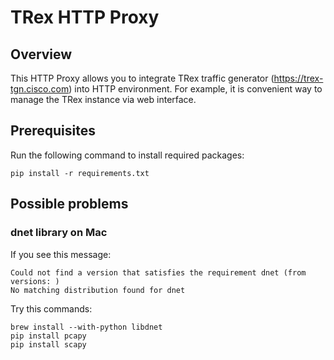 # TRex HTTP Proxy
## Overview
This HTTP Proxy allows you to integrate TRex traffic generator (https://trex-tgn.cisco.com) into HTTP environment. For example, it is convenient way to manage the TRex instance via web interface.

## Prerequisites
Run the following command to install required packages:

```
pip install -r requirements.txt
```

## Possible problems
### dnet library on Mac
If you see this message:

```
Could not find a version that satisfies the requirement dnet (from versions: )
No matching distribution found for dnet
```

Try this commands:

```
brew install --with-python libdnet
pip install pcapy
pip install scapy
```